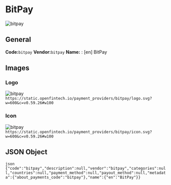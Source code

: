 # BitPay 
![bitpay](https://static.openfintech.io/payment_providers/bitpay/logo.svg?w=600&c=v0.59.26#w100) 
## General 
**Code:**`bitpay` 
**Vendor:**`bitpay` 
**Name:** 
:	[en] BitPay 
## Images 
### Logo 
![bitpay](https://static.openfintech.io/payment_providers/bitpay/logo.svg?w=600&c=v0.59.26#w100) 
``` https://static.openfintech.io/payment_providers/bitpay/logo.svg?w=600&c=v0.59.26#w100 ``` 
### Icon 
![bitpay](https://static.openfintech.io/payment_providers/bitpay/icon.svg?w=600&c=v0.59.26#w100) 
``` https://static.openfintech.io/payment_providers/bitpay/icon.svg?w=600&c=v0.59.26#w100 ``` 
## JSON Object 
```json {"code":"bitpay","description":null,"vendor":"bitpay","categories":null,"countries":null,"payment_method":null,"payout_method":null,"metadata":{"about_payments_code":"bitpay"},"name":{"en":"BitPay"}} ``` 
